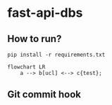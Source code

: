 # fast-api-dbs

## How to run?

```
pip install -r requirements.txt
```

```mermaid
flowchart LR
    a --> b[ucl] <--> c{test};
```

## Git commit hook
